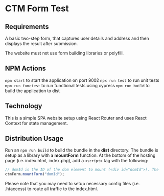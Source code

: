 # CTM Form Test

## Requirements

A basic two-step form, that captures user details and address and then displays the result after submission.

The website must not use form building libraries or polyfill.

## NPM Actions

`npm start` to start the application on port 9002
`npx run test` to run unit tests
`npm run functest` to run functional tests using cypress
`npm run build` to build the application to dist

## Technology

This is a simple SPA website setup using React Router and uses React Context for state management.

## Distribution Usage

Run an `npm run build` to build the bundle in the **dist** directory. The bundle is setup as a library with a **mountForm** function. At the bottom of the hosting page (i.e. index.html, index.php), add a `<script>` tag with the following:

```javascript
// domId is the ID of the dom element to mount (<div id="domId">). The default is "root"
ctmForm.mountForm("domId");
```

Please note that you may need to setup necessary config files (i.e. .htaccess) to route all traffic to the index.html.
